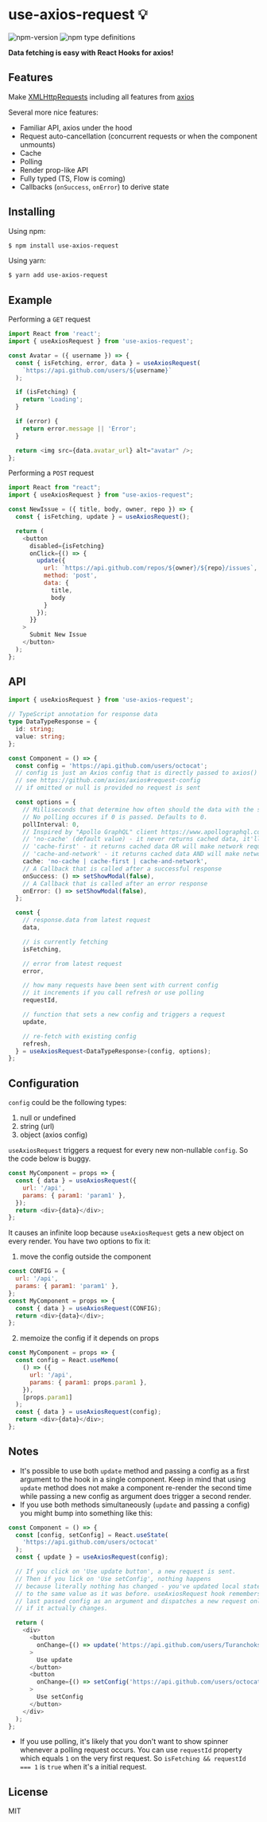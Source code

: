 # use-axios-request :bulb:

![npm-version](https://img.shields.io/npm/v/use-axios-request.svg?maxAge=2592000)
![npm type definitions](https://img.shields.io/npm/types/use-axios-request.svg)

**Data fetching is easy with React Hooks for axios!**

## Features

Make [XMLHttpRequests](https://developer.mozilla.org/en-US/docs/Web/API/XMLHttpRequest)
including all features from [axios](https://github.com/axios/axios#features)

Several more nice features:

- Familiar API, axios under the hood
- Request auto-cancellation (concurrent requests or when the component unmounts)
- Cache
- Polling
- Render prop-like API
- Fully typed (TS, Flow is coming)
- Callbacks (`onSuccess`, `onError`) to derive state

## Installing

Using npm:

```bash
$ npm install use-axios-request
```

Using yarn:

```bash
$ yarn add use-axios-request
```

## Example

Performing a `GET` request

```js
import React from 'react';
import { useAxiosRequest } from 'use-axios-request';

const Avatar = ({ username }) => {
  const { isFetching, error, data } = useAxiosRequest(
    `https://api.github.com/users/${username}`
  );

  if (isFetching) {
    return 'Loading';
  }

  if (error) {
    return error.message || 'Error';
  }

  return <img src={data.avatar_url} alt="avatar" />;
};
```

Performing a `POST` request

```js
import React from "react";
import { useAxiosRequest } from "use-axios-request";

const NewIssue = ({ title, body, owner, repo }) => {
  const { isFetching, update } = useAxiosRequest();

  return (
    <button
      disabled={isFetching}
      onClick={() => {
        update({
          url: `https://api.github.com/repos/${owner}/${repo}/issues`,
          method: 'post',
          data: {
            title,
            body
          }
        });
      }}
    >
      Submit New Issue
    </button>
  );
};
```

## API

```ts
import { useAxiosRequest } from 'use-axios-request';

// TypeScript annotation for response data
type DataTypeResponse = {
  id: string;
  value: string;
};

const Component = () => {
  const config = 'https://api.github.com/users/octocat';
  // config is just an Axios config that is directly passed to axios() function
  // see https://github.com/axios/axios#request-config
  // if omitted or null is provided no request is sent

  const options = {
    // Milliseconds that determine how often should the data with the same config is polled.
    // No polling occures if 0 is passed. Defaults to 0.
    pollInterval: 0,
    // Inspired by "Apollo GraphQL" client https://www.apollographql.com/
    // 'no-cache' (default value) - it never returns cached data, it'll always make network request.
    // 'cache-first' - it returns cached data OR will make network request.
    // 'cache-and-network' - it returns cached data AND will make network request to refresh data.
    cache: 'no-cache | cache-first | cache-and-network',
    // A Callback that is called after a successful response
    onSuccess: () => setShowModal(false),
    // A Callback that is called after an error response
    onError: () => setShowModal(false),
  };

  const {
    // response.data from latest request
    data,

    // is currently fetching
    isFetching,

    // error from latest request
    error,

    // how many requests have been sent with current config
    // it increments if you call refresh or use polling
    requestId,

    // function that sets a new config and triggers a request
    update,

    // re-fetch with existing config
    refresh,
  } = useAxiosRequest<DataTypeResponse>(config, options);
};
```

## Configuration

`config` could be the following types:
1) null or undefined
2) string (url)
3) object (axios config)

`useAxiosRequest` triggers a request for every new non-nullable `config`. So the code below is buggy.

```js
const MyComponent = props => {
  const { data } = useAxiosRequest({
    url: '/api',
    params: { param1: 'param1' },
  });
  return <div>{data}</div>;
};
```
It causes an infinite loop because `useAxiosRequest` gets a new object on every render.
You have two options to fix it:

1) move the config outside the component
```js
const CONFIG = {
  url: '/api',
  params: { param1: 'param1' },
};
const MyComponent = props => {
  const { data } = useAxiosRequest(CONFIG);
  return <div>{data}</div>;
};
```

2) memoize the config if it depends on props
```js
const MyComponent = props => {
  const config = React.useMemo(
    () => ({
      url: '/api',
      params: { param1: props.param1 },
    }),
    [props.param1]
  );
  const { data } = useAxiosRequest(config);
  return <div>{data}</div>;
};
```

## Notes

- It's possible to use both `update` method and passing a config as a first argument to the hook in a single component. Keep in mind that using `update` method does not make a component re-render the second time while passing a new config as argument does trigger a second render.
- If you use both methods simultaneously (`update` and passing a config) you might bump into something like this:

```js
const Component = () => {
  const [config, setConfig] = React.useState(
    'https://api.github.com/users/octocat'
  );
  const { update } = useAxiosRequest(config);

  // If you click on 'Use update button', a new request is sent.
  // Then if you lick on 'Use setConfig', nothing happens
  // because literally nothing has changed - you've updated local state
  // to the same value as it was before. useAxiosRequest hook remembers
  // last passed config as an argument and dispatches a new request only
  // if it actually changes.

  return (
    <div>
      <button
        onChange={() => update('https://api.github.com/users/Turanchoks')}
      >
        Use update
      </button>
      <button
        onChange={() => setConfig('https://api.github.com/users/octocat')}
      >
        Use setConfig
      </button>
    </div>
  );
};
```

- If you use polling, it's likely that you don't want to show spinner whenever a polling request occurs. You can use `requestId` property which equals `1` on the very first request. So `isFetching && requestId === 1` is `true` when it's a initial request.

## License

MIT
